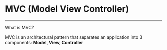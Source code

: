 # MVC (Model View Controller)
-----------------------------
What is MVC? 

MVC is an architectural pattern that separates an application into 3 components: **Model, View, Controller**
